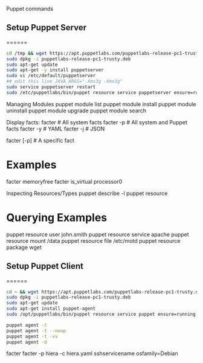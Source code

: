 
Puppet commands

Setup Puppet Server
-----------------------------------------------------------------
======

```sh
cd /tmp && wget https://apt.puppetlabs.com/puppetlabs-release-pc1-trusty.deb
sudo dpkg -i puppetlabs-release-pc1-trusty.deb
sudo apt-get update
sudo apt-get -y install puppetserver
sudo vi /etc/default/puppetserver
## edit this line JAVA_ARGS="-Xms3g -Xmx3g"
sudo service puppetserver restart
sudo /etc/puppetlabs/bin/puppet resource service puppetserver ensure=running enable=true
```

Managing Modules
puppet module list
puppet module install <name>
puppet module uninstall <name>
puppet module upgrade <name>
puppet module search <name>

Display facts:
facter              # All system facts
facter -p           # All system and Puppet facts
facter -y	        # YAML
facter -j	        # JSON

facter [-p] <name>  # A specific fact

# Examples
facter memoryfree
facter is_virtual processor0

Inspecting Resources/Types
puppet describe -l
puppet resource <type name>

# Querying Examples
puppet resource user john.smith
puppet resource service apache
puppet resource mount /data
puppet resource file /etc/motd
puppet resource package wget



Setup Puppet Client
-----------------------------------------------------------------
======

```sh
cd ~ && wget https://apt.puppetlabs.com/puppetlabs-release-pc1-trusty.deb
sudo dpkg -i puppetlabs-release-pc1-trusty.deb
sudo apt-get update
sudo apt-get install puppet-agent
sudo /opt/puppetlabs/bin/puppet resource service puppet ensure=running enable=true
```
```sh
puppet agent -t 
puppet agent -t --noop
puppet agent -t -vv
puppet agent -d
```
facter
facter -p
hiera -c hiera.yaml sshservicename osfamily=Debian


